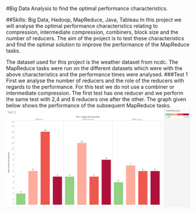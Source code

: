 ﻿#Big Data Analysis to find the optimal performance characteristics. 

##Skills: Big Data, Hadoop, MapReduce, Java, Tableau
In this project we will analyse the optimal performance characteristics relating to compression, intermediate compression, combiners, block size and the number of reducers. The aim of the project is to test these characteristics and find the optimal solution to improve the performance of the MapReduce tasks. 

The dataset used for this project is the weather dataset from ncdc. The MapReduce tasks were run on the different datasets which were with the above characteristics and the performance times were analysed.
###Test 1
First we analyse the number of reducers and the role of the reducers with regards to the performance. For this test we do not use a combiner or intermediate compression. The first test has one reducer and we perform the same test with 2,4 and 8 reducers one after the other. The graph given below shows the performance of the subsequent MapReduce tasks. 
![test1](https://github.com/vchandrasekaran/big-data-analysis/blob/master/Images/test1.png)





